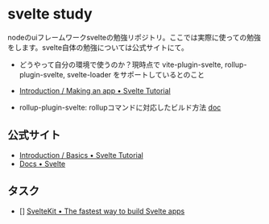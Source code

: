 # svelte study

nodeのuiフレームワークsvelteの勉強リポジトリ。ここでは実際に使っての勉強をします。svelte自体の勉強については公式サイトにて。

- どうやって自分の環境で使うのか？現時点で vite-plugin-svelte, rollup-plugin-svelte, svelte-loader をサポートしているとのこと
 - [Introduction / Making an app • Svelte Tutorial](https://svelte.jp/tutorial/making-an-app)

- rollup-plugin-svelte: rollupコマンドに対応したビルド方法 [doc](./rollup-svelte/README.md)

## 公式サイト

- [Introduction / Basics • Svelte Tutorial](https://svelte.dev/tutorial/basics)
- [Docs • Svelte](https://svelte.dev/docs)

## タスク

- [] [SvelteKit • The fastest way to build Svelte apps](https://kit.svelte.dev/)
